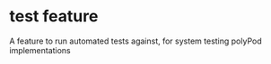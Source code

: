# test feature

A feature to run automated tests against, for system testing polyPod
implementations
